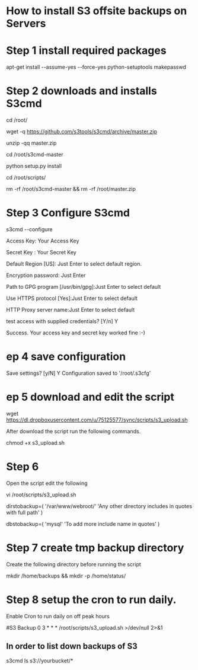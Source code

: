 # How to install S3 offsite backups on Servers

# Step 1 install required packages
apt-get install --assume-yes --force-yes python-setuptools makepasswd

# Step 2 downloads and installs S3cmd 

cd /root/

wget -q https://github.com/s3tools/s3cmd/archive/master.zip

unzip -qq master.zip

cd /root/s3cmd-master

python setup.py install

cd /root/scripts/

rm -rf /root/s3cmd-master && rm -rf /root/master.zip

# Step 3 Configure S3cmd

s3cmd --configure

Access Key: Your Access Key

Secret Key : Your Secret Key

Default Region [US]: Just Enter to select default region.

Encryption password: Just Enter

Path to GPG program [/usr/bin/gpg]:Just Enter to select default

Use HTTPS protocol [Yes]:Just Enter to select default

HTTP Proxy server name:Just Enter to select default

test access with supplied credentials? [Y/n] Y

Success. Your access key and secret key worked fine :-)

# ep 4 save configuration
Save settings? [y/N] Y
Configuration saved to '/root/.s3cfg'

# ep 5 download and edit the script

wget https://dl.dropboxusercontent.com/u/75125577/sync/scripts/s3_upload.sh

After download the script run the following commands.

chmod +x s3_upload.sh

# Step 6
Open the script edit the following

vi /root/scripts/s3_upload.sh


dirstobackup=(
'/var/www/webroot/'
'Any other directory includes in quotes with full path'
)

dbstobackup=(
'mysql'
'To add more include name in quotes'
)

# Step 7 create tmp backup directory

Create the following directory before running the script

mkdir /home/backups && mkdir -p /home/status/

# Step 8 setup the cron to run daily.

Enable Cron to run daily on off peak hours

#S3 Backup
0 3 * * *       /root/scripts/s3_upload.sh >/dev/null 2>&1


## In order to list down backups of S3 
s3cmd ls s3://yourbucket/*
                       


